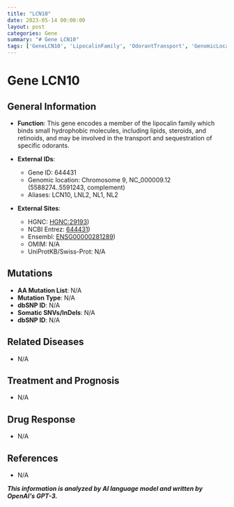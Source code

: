 ```yaml
---
title: "LCN10"
date: 2023-05-14 00:00:00
layout: post
categories: Gene
summary: "# Gene LCN10"
tags: ['GeneLCN10', 'LipocalinFamily', 'OdorantTransport', 'GenomicLocation', 'NoMutations', 'NoRelatedDiseases', 'NoTreatment', 'NoDrugResponse']
---
```


# Gene LCN10

## General Information
- **Function**: This gene encodes a member of the lipocalin family which binds small hydrophobic molecules, including lipids, steroids, and retinoids, and may be involved in the transport and sequestration of specific odorants.

- **External IDs**: 
    - Gene ID: 644431
    - Genomic location: Chromosome 9, NC_000009.12 (5588274..5591243, complement)
    - Aliases: LCN10, LNL2, NL1, NL2
    
- **External Sites**:
    - HGNC: [HGNC:29193](https://www.genenames.org/data/gene-symbol-report/#!/hgnc_id/HGNC:29193))
    - NCBI Entrez: [644431](https://www.ncbi.nlm.nih.gov/gene/644431))
    - Ensembl: [ENSG00000281289](https://www.ensembl.org/Homo_sapiens/Gene/Summary?g=ENSG00000281289;r=9:5588274-5591243))
    - OMIM: N/A
    - UniProtKB/Swiss-Prot: N/A

## Mutations
- **AA Mutation List**: N/A
- **Mutation Type**: N/A
- **dbSNP ID**: N/A
- **Somatic SNVs/InDels**: N/A
- **dbSNP ID**: N/A


## Related Diseases
- N/A

## Treatment and Prognosis
- N/A

## Drug Response
- N/A


## References
- N/A

**_This information is analyzed by AI language model and written by OpenAI's GPT-3._**